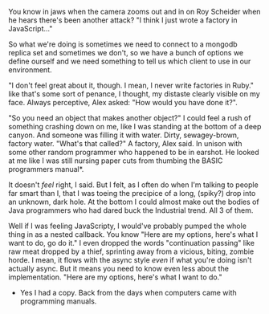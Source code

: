 You know in jaws when the camera zooms out and in on Roy Scheider when he hears there's been another attack? "I think I just wrote a factory in JavaScript…"

So what we're doing is sometimes we need to connect to a mongodb replica set and sometimes we don't, so we have a bunch of options we define ourself and we need something to tell us which client to use in our environment.

"I don't feel great about it, though. I mean, I never write factories in Ruby." like that's some sort of penance, I thought, my distaste clearly visible on my face. Always perceptive, Alex asked: "How would you have done it?".

"So you need an object that makes another object?" I could feel a rush of something crashing down on me, like I was standing at the bottom of a deep canyon. And someone was filling it with water. Dirty, sewagey-brown, factory water. "What's that called?" A factory, Alex said. In unison with some other random programmer who happened to be in earshot. He looked at me like I was still nursing paper cuts from thumbing the BASIC programmers manual*.

It doesn't *feel* right, I said. But I felt, as I often do when I'm talking to people far smart than I, that I was toeing the precipice of a long, (spiky?) drop into an unknown, dark hole. At the bottom I could almost make out the bodies of Java programmers who had dared buck the Industrial trend. All 3 of them.

Well if I was feeling JavaScripty, I would've probably pumped the whole thing in as a nested callback. You know "Here are my options, here's what I want to do, go do it." I even dropped the words "continuation passing" like raw meat dropped by a thief, sprinting away from a vicious, biting, zombie horde. I mean, it flows with the async style *even* if what you're doing isn't actually async. But it means you need to know even less about the implementation. "Here are my options, here's what I want to do."

* Yes I had a copy. Back from the days when computers came with programming manuals.